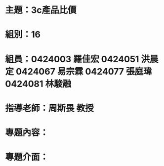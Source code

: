 # 主題：3c產品比價
# 組別：16
# 組員：0424003 羅佳宏 0424051 洪晨定 0424067 易宗霖 0424077 張庭瑋 0424081 林駿融
# 指導老師：周斯畏 教授
# 專題內容：
# 專題介面：
